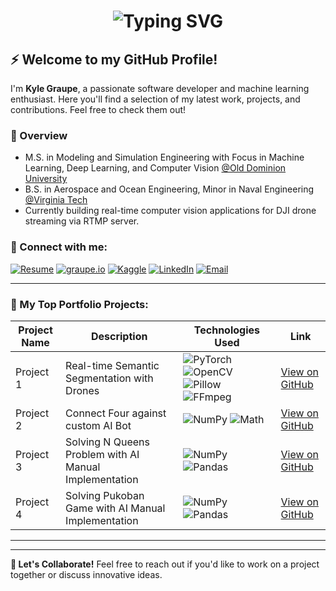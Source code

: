 <!-- Interactive Typing Name Animation (GIF or external service like Lottie can be used) -->
<h1 align="center">
  <img src="https://readme-typing-svg.demolab.com?font=Fira+Code&size=30&duration=2000&pause=10000&color=0FFFD0&center=false&vCenter=true&width=1000&lines=Kyle+Graupe, Machine Learning Engineer" alt="Typing SVG" />
</h1>


## ⚡️ Welcome to my GitHub Profile!

I'm **Kyle Graupe**, a passionate software developer and machine learning enthusiast. Here you'll find a selection of my latest work, projects, and contributions. Feel free to check them out!

### 📝 Overview
- M.S. in Modeling and Simulation Engineering with Focus in Machine Learning, Deep Learning, and Computer Vision [@Old Dominion University](https://www.odu.edu/academics/programs/masters/modeling-simulation-science)
- B.S. in Aerospace and Ocean Engineering, Minor in Naval Engineering [@Virginia Tech](https://www.aoe.vt.edu/)
- Currently building real-time computer vision applications for DJI drone streaming via RTMP server.

### 🔗 Connect with me:
[![Resume](https://img.shields.io/badge/Resume-%23B57EDC.svg?style=for-the-badge&logo=resume&logoColor=white)](https://drive.google.com/drive/u/0/home)
[![graupe.io](https://img.shields.io/badge/Website-%230A66C2.svg?&style=for-the-badge&logo=googlechrome&logoColor=white)](https://www.graupe.io)
[![Kaggle](https://img.shields.io/badge/Kaggle-%230077B5.svg?&style=for-the-badge&logo=kaggle&logoColor=white)](https://www.kaggle.com/kylegraupe)
[![LinkedIn](https://img.shields.io/badge/LinkedIn-%230077B5.svg?&style=for-the-badge&logo=linkedin&logoColor=white)]([https://www.linkedin.com/in/your-linkedin-handle/](https://www.linkedin.com/in/kyle-graupe-8a78a8197/))
[![Email](https://img.shields.io/badge/Email-%23D14836.svg?&style=for-the-badge&logo=gmail&logoColor=white)](mailto:graupekyle@gmail.com)

---

### 🥷 My Top Portfolio Projects:

| **Project Name**  | **Description**  | **Technologies Used**                                                                                                                                            | **Link**                                               |
|-------------------|------------------|-----------------------------------------------------------------------------------------------------------------------------------------------------------------|--------------------------------------------------------|
| Project 1         | Real-time Semantic Segmentation with Drones | ![PyTorch](https://img.shields.io/badge/PyTorch-%23EE4C2C.svg?style=for-the-badge&logo=PyTorch&logoColor=white) ![OpenCV](https://img.shields.io/badge/OpenCV-%23FF5733.svg?style=for-the-badge&logo=OpenCV&logoColor=white) ![Pillow](https://img.shields.io/badge/Pillow-%23F46D25.svg?style=for-the-badge&logo=Pillow&logoColor=white) ![FFmpeg](https://img.shields.io/badge/FFmpeg-007808?style=for-the-badge&logo=FFmpeg&logoColor=white) | [View on GitHub](https://github.com/kylegraupe/real_time_semantic_segmentation_using_dji_drone) |
| Project 2         | Connect Four against custom AI Bot | ![NumPy](https://img.shields.io/badge/NumPy-%23013243.svg?style=for-the-badge&logo=NumPy&logoColor=white) ![Math](https://img.shields.io/badge/Math-%23FF5733.svg?style=for-the-badge&logo=math&logoColor=white) | [View on GitHub](https://github.com/kylegraupe/connect_four_against_AI_bot) |
| Project 3         | Solving N Queens Problem with AI Manual Implementation | ![NumPy](https://img.shields.io/badge/NumPy-%23013243.svg?style=for-the-badge&logo=NumPy&logoColor=white) ![Pandas](https://img.shields.io/badge/Pandas-%23150458.svg?style=for-the-badge&logo=Pandas&logoColor=white) | [View on GitHub](https://github.com/kylegraupe/solving_N_Queens_problem_with_AI) |
| Project 4         | Solving Pukoban Game with AI Manual Implementation | ![NumPy](https://img.shields.io/badge/NumPy-%23013243.svg?style=for-the-badge&logo=NumPy&logoColor=white) ![Pandas](https://img.shields.io/badge/Pandas-%23150458.svg?style=for-the-badge&logo=Pandas&logoColor=white) | [View on GitHub](https://github.com/kylegraupe/solving_pukoban_game_with_AI) |



---

<!--
### 📈 GitHub Stats:
![Kyle's GitHub Stats](https://github-readme-stats.vercel.app/api?username=kylegraupe&show_icons=true&count_private=true&theme=radical)
-->


---

**💬 Let's Collaborate!**
Feel free to reach out if you'd like to work on a project together or discuss innovative ideas.

